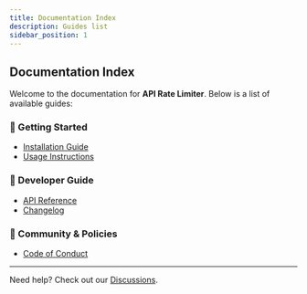 ```yaml
---
title: Documentation Index
description: Guides list
sidebar_position: 1
---
```


## Documentation Index

Welcome to the documentation for **API Rate Limiter**. Below is a list of available
guides:

### 📌 Getting Started

- [Installation Guide](./INSTALLATION.md)
- [Usage Instructions](./USAGE.md)
<!-- - [Configuration](..guides/CONFIGURATION.md) -->

### 🔧 Developer Guide

<!-- - [Contributing](./CONTRIBUTING.md) -->

- [API Reference](./API_REFERENCE.md)
- [Changelog](./CHANGELOG.md)

### 📜 Community & Policies

- [Code of Conduct](./CODE_OF_CONDUCT.md)

---

Need help? Check out our
[Discussions](https://github.com/The-Node-Forge/{{REPO_NAME}}/discussions).

